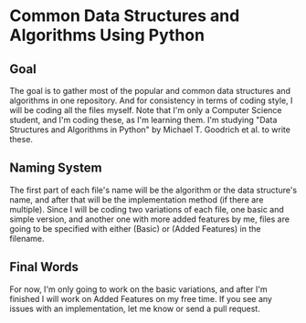 # Common Data Structures and Algorithms Using Python

## Goal
The goal is to gather most of the popular and common data structures and 
algorithms in one  repository. And for consistency in terms of coding style, 
I will be coding all the files myself. Note that I'm only a Computer Science 
student, and I'm coding these, as I'm learning them. I'm studying "Data 
Structures and Algorithms in Python" by Michael T. Goodrich et al. to write these.

## Naming System
The first part of each file's name will be the algorithm or the data structure's
name, and after that will be the implementation method (if there are multiple).
Since I will be coding two variations of each file, one basic and simple version,
and another one with more added features by me, files are going to be specified 
with either (Basic) or (Added Features) in the filename.

## Final Words
For now, I'm only going to work on the basic variations, and after I'm finished
I will work on Added Features on my free time. If you see any issues with an 
implementation, let me know or send a pull request.

